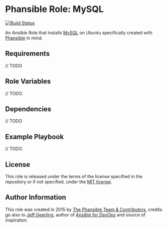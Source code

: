 # Phansible Role: MySQL

[![Build Status](https://travis-ci.org/phansible/role-mysql.svg?branch=master)](https://travis-ci.org/phansible/role-mysql)

An Ansible Role that installs [MySQL](https://www.mysql.com/) on Ubuntu specifically created with [Phansible](http://phansible.com/) in mind.

## Requirements

// TODO

## Role Variables

// TODO

## Dependencies

// TODO

## Example Playbook

// TODO

## License

This role is released under the terms of the license specified in the repository or if not specified, under the [MIT license](https://raw.githubusercontent.com/phansible/role-mysql/master/LICENSE).

## Author Information

This role was created in 2015 by [The Phansible Team & Contributors](https://github.com/phansible/role-mysql/graphs/contributors), credits go also to [Jeff Geerling](http://jeffgeerling.com/), author of [Ansible for DevOps](http://ansiblefordevops.com/) and source of inspiration.
